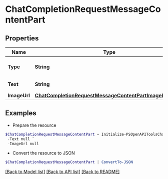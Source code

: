 # ChatCompletionRequestMessageContentPart
## Properties

Name | Type | Description | Notes
------------ | ------------- | ------------- | -------------
**Type** | **String** | The type of the content part. | 
**Text** | **String** | The text content. | 
**ImageUrl** | [**ChatCompletionRequestMessageContentPartImageImageUrl**](ChatCompletionRequestMessageContentPartImageImageUrl.md) |  | 

## Examples

- Prepare the resource
```powershell
$ChatCompletionRequestMessageContentPart = Initialize-PSOpenAPIToolsChatCompletionRequestMessageContentPart  -Type null `
 -Text null `
 -ImageUrl null
```

- Convert the resource to JSON
```powershell
$ChatCompletionRequestMessageContentPart | ConvertTo-JSON
```

[[Back to Model list]](../README.md#documentation-for-models) [[Back to API list]](../README.md#documentation-for-api-endpoints) [[Back to README]](../README.md)

